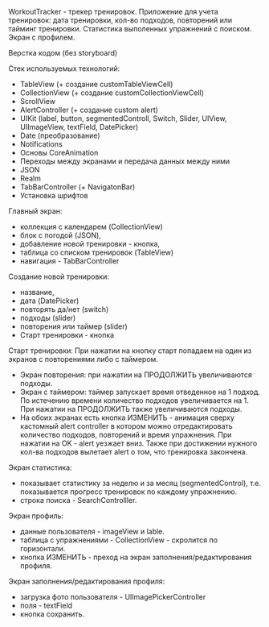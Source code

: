 WorkoutTracker - трекер тренировок. Приложение для учета тренировок: дата тренировки, кол-во подходов, повторений или тайминг тренировки. Статистика выполенных упражнений с поиском. Экран с профилем.

Верстка кодом (без storyboard)

Стек используемых технологий:

- TableView (+ создание customTableViewCell)
- CollectionView (+ создание customCollectionViewCell)
- ScrollView
- AlertController (+ создание custom alert)
- UIKit (label, button, segmentedControll, Switch, Slider, UIView, UIImageView, textField, DatePicker)
- Date (преобразование)
- Notifications
- Основы CoreAnimation
- Переходы между экранами и передача данных между ними
- JSON
- Realm
- TabBarController (+ NavigatonBar)
- Установка шрифтов


Главный экран:
- коллекция с календарем (CollectionView)
- блок с погодой (JSON),
- добавление новой тренировки - кнопка,
- таблица со списком тренировок (TableView)
- навигация - TabBarController

Создание новой тренировки:
- название,
- дата (DatePicker)
- повторять да/нет (switch)
- подходы (slider)
- повторения или таймер  (slider)
- Старт тренировки - кнопка

Старт тренировки: При нажатии на кнопку старт попадаем на один из экранов с повторениями либо с таймером.
- Экран повторения: при нажатии на ПРОДОЛЖИТЬ увеличиваются подходы.
- Экран с таймером: таймер запускает время отведенное на 1 подход. По истечению времени количество подходов увеличивается на 1. При нажатии на ПРОДОЛЖИТЬ 
также увеличиваются подходы.
- На обоих экранах есть кнопка ИЗМЕНИТЬ - анимация сверху кастомный alert controller в котором можно отредактировать количество подходов, повторений и время упражнения. При нажатии на OK - alert уезжает вниз.
Также при достижении нужного кол-ва подходов вылетает alert о том, что тренировка закончена. 

Экран статистика: 
- показывает статистику за неделю и за месяц (segmentedControl), т.е. показывается прогресс тренировок по каждому упражнению.
- строка поиска - SearchControlller.


Экран профиль:
- данные пользователя - imageView и  lable.
- таблица с упражнениями - CollectionView - скролится по горизонтали.
- кнопка ИЗМЕНИТЬ - преход на экран заполнения/редактирования профиля.


Экран заполнения/редактирования профиля:
- загрузка фото пользователя - UIImagePickerController
- поля - textField
- кнопка сохранить.















